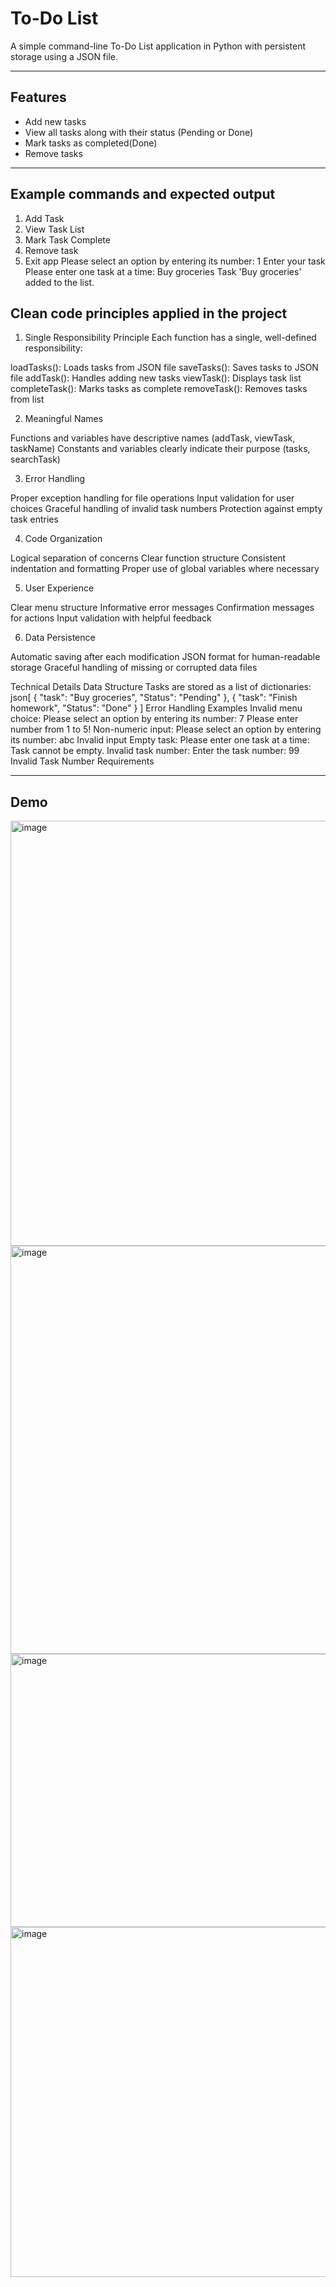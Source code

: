 # To-Do List

A simple command-line To-Do List application in Python with persistent storage using a JSON file.

---

## Features

- Add new tasks
- View all tasks along with their status (Pending or Done)
- Mark tasks as completed(Done)
- Remove tasks

---
## Example commands and expected output

1. Add Task
2. View Task List
3. Mark Task Complete
4. Remove task
5. Exit app
Please select an option by entering its number: 1
Enter your task
Please enter one task at a time: Buy groceries
Task 'Buy groceries' added to the list.

## Clean code principles applied in the project
1. Single Responsibility Principle
Each function has a single, well-defined responsibility:

loadTasks(): Loads tasks from JSON file
saveTasks(): Saves tasks to JSON file
addTask(): Handles adding new tasks
viewTask(): Displays task list
completeTask(): Marks tasks as complete
removeTask(): Removes tasks from list

2. Meaningful Names

Functions and variables have descriptive names (addTask, viewTask, taskName)
Constants and variables clearly indicate their purpose (tasks, searchTask)

3. Error Handling

Proper exception handling for file operations
Input validation for user choices
Graceful handling of invalid task numbers
Protection against empty task entries

4. Code Organization

Logical separation of concerns
Clear function structure
Consistent indentation and formatting
Proper use of global variables where necessary

5. User Experience

Clear menu structure
Informative error messages
Confirmation messages for actions
Input validation with helpful feedback

6. Data Persistence

Automatic saving after each modification
JSON format for human-readable storage
Graceful handling of missing or corrupted data files

Technical Details
Data Structure
Tasks are stored as a list of dictionaries:
json[
    {
        "task": "Buy groceries",
        "Status": "Pending"
    },
    {
        "task": "Finish homework", 
        "Status": "Done"
    }
]
Error Handling Examples
Invalid menu choice:
Please select an option by entering its number: 7
Please enter number from 1 to 5!
Non-numeric input:
Please select an option by entering its number: abc
Invalid input
Empty task:
Please enter one task at a time: 
Task cannot be empty.
Invalid task number:
Enter the task number: 99
Invalid Task Number
Requirements

---

## Demo
<img width="701" height="680" alt="image" src="https://github.com/user-attachments/assets/326f726f-c29d-4d3d-b50e-a8bec23fe4f7" />
<img width="685" height="653" alt="image" src="https://github.com/user-attachments/assets/53632014-9c19-4d94-86f6-8ad4ad769978" />
<img width="512" height="437" alt="image" src="https://github.com/user-attachments/assets/d5d23228-731e-4837-8212-483bac497b83" />
<img width="661" height="560" alt="image" src="https://github.com/user-attachments/assets/47567d9d-0691-4e55-8b9e-5ef9a905bb6e" />





   
